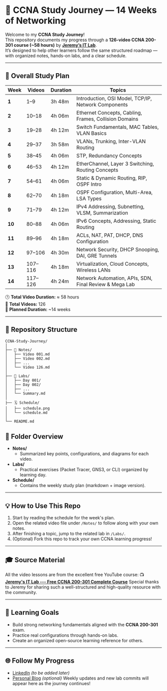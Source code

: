 # 🧭 CCNA Study Journey — 14 Weeks of Networking

Welcome to my **CCNA Study Journey**!  
This repository documents my progress through a **126-video CCNA 200-301 course (~58 hours)** by [**Jeremy’s IT Lab**](https://www.youtube.com/@JeremysITLab).  
It’s designed to help other learners follow the same structured roadmap — with organized notes, hands-on labs, and a clear schedule.

---

## 📅 Overall Study Plan

| Week | Videos | Duration | Topics |
|------|---------|-----------|--------|
| **1** | 1–9 | 3h 48m | Introduction, OSI Model, TCP/IP, Network Components |
| **2** | 10–18 | 4h 06m | Ethernet Concepts, Cabling, Frames, Collision Domains |
| **3** | 19–28 | 4h 12m | Switch Fundamentals, MAC Tables, VLAN Basics |
| **4** | 29–37 | 3h 58m | VLANs, Trunking, Inter-VLAN Routing |
| **5** | 38–45 | 4h 06m | STP, Redundancy Concepts |
| **6** | 46–53 | 4h 12m | EtherChannel, Layer 3 Switching, Routing Concepts |
| **7** | 54–61 | 4h 06m | Static & Dynamic Routing, RIP, OSPF Intro |
| **8** | 62–70 | 4h 18m | OSPF Configuration, Multi-Area, LSA Types |
| **9** | 71–79 | 4h 12m | IPv4 Addressing, Subnetting, VLSM, Summarization |
| **10** | 80–88 | 4h 06m | IPv6 Concepts, Addressing, Static Routing |
| **11** | 89–96 | 4h 18m | ACLs, NAT, PAT, DHCP, DNS Configuration |
| **12** | 97–106 | 4h 30m | Network Security, DHCP Snooping, DAI, GRE Tunnels |
| **13** | 107–116 | 4h 18m | Virtualization, Cloud Concepts, Wireless LANs |
| **14** | 117–126 | 4h 24m | Network Automation, APIs, SDN, Final Review & Mega Lab |

🕒 **Total Video Duration:** ≈ 58 hours  
📘 **Total Videos:** 126  
📆 **Planned Duration:** ~14 weeks  

---

## 📁 Repository Structure

```text
CCNA-Study-Journey/
│
├── 📘 Notes/
│   ├── Video 001.md
│   ├── Video 002.md
│   ├── ...
│   └── Video 126.md
│
├── 🧪 Labs/
│   ├── Day 001/
│   ├── Day 002/
│   ├── ...
│   └── Summary.md
│
├── 🗓️ Schedule/
│   ├── schedule.png
│   └── schedule.md
│
└── README.md
```
## 📂 Folder Overview
- **Notes/**
  - Summarized key points, configurations, and diagrams for each video.
- **Labs/**
  - Practical exercises (Packet Tracer, GNS3, or CLI) organized by learning day.
- **Schedule/**
  - Contains the weekly study plan (markdown + image version).

---

## 💡 How to Use This Repo
1. Start by reading the schedule for the week's plan.
2. Open the related video file under `/Notes/` to follow along with your own notes.
3. After finishing a topic, jump to the related lab in `/Labs/`.
4. (Optional) Fork this repo to track your own CCNA learning progress!

---

## 🎓 Source Material
All the video lessons are from the excellent free YouTube course:
📺 **[Jeremy's IT Lab --- Free CCNA 200-301 Complete Course](https://www.youtube.com/playlist?list=PLG49S3nxzAnnVhoAaL4B6aMFDQ8_gdxAy)**
Special thanks to Jeremy for sharing such a well-structured and high-quality resource with the community.

---

## 🧠 Learning Goals
- Build strong networking fundamentals aligned with the **CCNA 200-301** exam.
- Practice real configurations through hands-on labs.
- Create an organized open-source learning reference for others.

---

## 🌐 Follow My Progress
- [LinkedIn](#) *(to be added later)*
- [Personal Blog](#) *(optional)*
Weekly updates and new lab commits will appear here as the journey continues!
